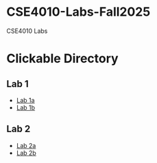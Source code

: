 # CSE4010-Labs-Fall2025
CSE4010 Labs

# Clickable Directory
## Lab 1 
- [Lab 1a](Lab1a)  
- [Lab 1b](Lab1b)
## Lab 2
- [Lab 2a](Lab2a)  
- [Lab 2b](Lab2b)  

